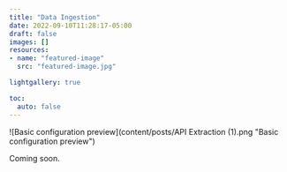 ```yaml
---
title: "Data Ingestion"
date: 2022-09-10T11:28:17-05:00
draft: false
images: []
resources:
- name: "featured-image"
  src: "featured-image.jpg"

lightgallery: true

toc:
  auto: false
---
```

![Basic configuration preview](content/posts/API Extraction (1).png "Basic configuration preview")

Coming soon.
